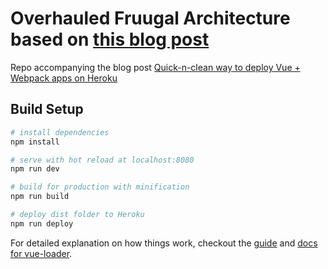 # Overhauled Fruugal Architecture based on [this blog post](https://medium.com/@sagarjauhari/quick-n-clean-way-to-deploy-vue-webpack-apps-on-heroku-b522d3904bc8#.nfswykqek)

Repo accompanying the blog post [Quick-n-clean way to deploy Vue + Webpack apps on Heroku
](https://medium.com/@sagarjauhari/quick-n-clean-way-to-deploy-vue-webpack-apps-on-heroku-b522d3904bc8#.xexhdzg4x)

## Build Setup

``` bash
# install dependencies
npm install

# serve with hot reload at localhost:8080
npm run dev

# build for production with minification
npm run build

# deploy dist folder to Heroku
npm run deploy
```

For detailed explanation on how things work, checkout the [guide](https://github.com/vuejs-templates/webpack#vue-webpack-boilerplate) and [docs for vue-loader](http://vuejs.github.io/vue-loader).
